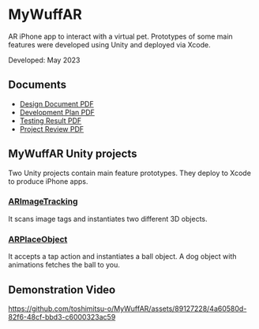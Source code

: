 # MyWuffAR
AR iPhone app to interact with a virtual pet. Prototypes of some main features were developed using Unity and deployed via Xcode.

Developed: May 2023
## Documents
- [Design Document PDF](MyWuffARDesignDocument.pdf)
- [Development Plan PDF](DevelopmentPlan.pdf)
- [Testing Result PDF](TestingResults.pdf)
- [Project Review PDF](ProjectReview.pdf)
## MyWuffAR Unity projects
Two Unity projects contain main feature prototypes. They deploy to Xcode to produce iPhone apps.
### [ARImageTracking](MyWuffAR/ARImageTracking/)
It scans image tags and instantiates two different 3D objects.
### [ARPlaceObject](MyWuffAR/ARPlaceObject)
It accepts a tap action and instantiates a ball object. A dog object with animations fetches the ball to you.

## Demonstration Video
https://github.com/toshimitsu-o/MyWuffAR/assets/89127228/4a60580d-82f6-48cf-bbd3-c6000323ac59

